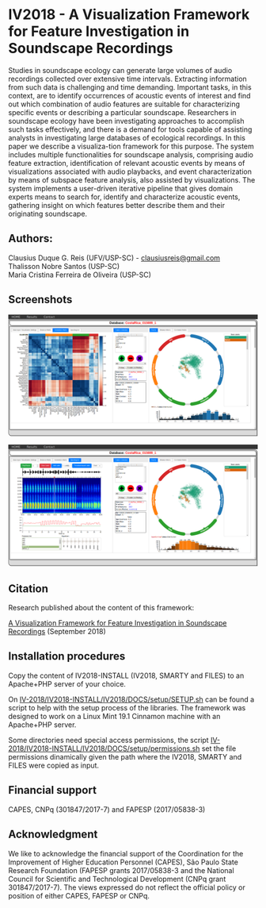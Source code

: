 # IV2018 - A Visualization Framework for Feature Investigation in Soundscape Recordings

Studies in soundscape ecology can generate large volumes of audio recordings collected over extensive time intervals. Extracting information from such data is challenging and time demanding. Important tasks, in this context, are to identify occurrences of acoustic events of interest and find out which combination of audio features are suitable for characterizing specific events or describing a particular soundscape. Researchers in soundscape ecology have been investigating approaches to accomplish such tasks effectively, and there is a demand for tools capable of assisting analysts in investigating large databases of ecological recordings. In this paper we describe a visualiza-tion framework for this purpose. The system includes multiple functionalities for soundscape analysis, comprising audio feature extraction, identification of relevant acoustic events by means of visualizations associated with audio playbacks, and event characterization by means of subspace feature analysis, also assisted by visualizations. The system implements a user-driven iterative pipeline that gives domain experts means to search for, identify and characterize acoustic events, gathering insight on which features better describe them and their originating soundscape.

## Authors:
   Clausius Duque G. Reis (UFV/USP-SC) - clausiusreis@gmail.com\
   Thalisson Nobre Santos (USP-SC)\
   Maria Cristina Ferreira de Oliveira (USP-SC)

## Screenshots
![alt text](https://github.com/clausiusreis/IV-2018/blob/master/Images/IV2018-1.png?raw=true)

![alt text](https://github.com/clausiusreis/IV-2018/blob/master/Images/IV2018-2.png?raw=true)

## Citation
Research published about the content of this framework:

[A Visualization Framework for Feature Investigation in Soundscape Recordings](https://www.researchgate.net/publication/327390554_A_Visualization_Framework_for_Feature_Investigation_in_Soundscape_Recordings) (September 2018)

## Installation procedures
Copy the content of IV2018-INSTALL (IV2018, SMARTY and FILES) to an Apache+PHP server of your choice.

On [IV-2018/IV2018-INSTALL/IV2018/DOCS/setup/SETUP.sh](https://github.com/clausiusreis/IV-2018/blob/master/IV2018-INSTALL/IV2018/DOCS/setup/SETUP.sh) can be found a script to help with the setup process of the libraries. The framework was designed to work on a Linux Mint 19.1 Cinnamon machine with an Apache+PHP server. 

Some directories need special access permissions, the script [IV-2018/IV2018-INSTALL/IV2018/DOCS/setup/permissions.sh](https://github.com/clausiusreis/IV-2018/blob/master/IV2018-INSTALL/IV2018/DOCS/setup/permissions.sh) set the file permissions dinamically given the path where the IV2018, SMARTY and FILES were copied as input.

## Financial support 
CAPES, CNPq (301847/2017-7) and FAPESP (2017/05838-3)

## Acknowledgment
We like to acknowledge the financial support of the Coordination for the Improvement of Higher Education Personnel (CAPES), São Paulo State Research Foundation (FAPESP grants 2017/05838-3 and the National Council for Scientific and Technological Development (CNPq grant 301847/2017-7). The views expressed do not reflect the official policy or position of either CAPES, FAPESP or CNPq.
